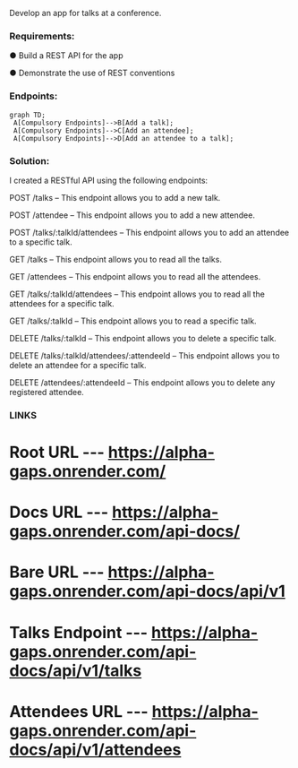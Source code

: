 Develop an app for talks at a conference.

### Requirements:
● Build a REST API for the app

● Demonstrate the use of REST conventions

### Endpoints:
  ```mermaid
 graph TD;
   A[Compulsory Endpoints]-->B[Add a talk];
   A[Compulsory Endpoints]-->C[Add an attendee];
   A[Compulsory Endpoints]-->D[Add an attendee to a talk];
```

### Solution:

I created a RESTful API using the following endpoints:

POST /talks – This endpoint allows you to add a new talk.

POST /attendee – This endpoint allows you to add a new attendee.

POST /talks/:talkId/attendees – This endpoint allows you to add an attendee to a specific talk.

GET /talks – This endpoint allows you to read all the talks.

GET /attendees – This endpoint allows you to read all the attendees.

GET /talks/:talkId/attendees – This endpoint allows you to read all the attendees for a specific talk.

GET /talks/:talkId – This endpoint allows you to read a specific talk.

DELETE /talks/:talkId – This endpoint allows you to delete a specific talk.

DELETE /talks/:talkId/attendees/:attendeeId – This endpoint allows you to delete an attendee for a specific talk.

DELETE /attendees/:attendeeId – This endpoint allows you to delete any registered attendee.



### LINKS

# Root URL ---  https://alpha-gaps.onrender.com/

# Docs URL --- https://alpha-gaps.onrender.com/api-docs/

# Bare URL --- https://alpha-gaps.onrender.com/api-docs/api/v1

# Talks Endpoint --- https://alpha-gaps.onrender.com/api-docs/api/v1/talks

# Attendees URL --- https://alpha-gaps.onrender.com/api-docs/api/v1/attendees

